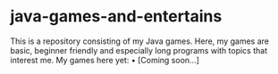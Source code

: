# java-games-and-entertains
This is a repository consisting of my Java games. 
Here, my games are basic, beginner friendly and especially long programs with topics that interest me.
My games here yet:
• [Coming soon...]
